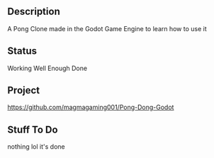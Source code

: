 ## Description
A Pong Clone made in the Godot Game Engine to learn how to use it 

## Status
Working Well Enough
Done

## Project
https://github.com/magmagaming001/Pong-Dong-Godot

## Stuff To Do
nothing lol it's done